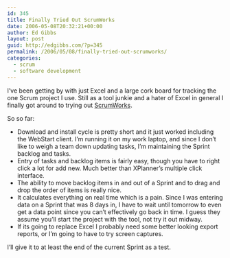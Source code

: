 ```yaml
---
id: 345
title: Finally Tried Out ScrumWorks
date: 2006-05-08T20:32:21+00:00
author: Ed Gibbs
layout: post
guid: http://edgibbs.com/?p=345
permalink: /2006/05/08/finally-tried-out-scrumworks/
categories:
  - scrum
  - software development
---
```

I&#8217;ve been getting by with just Excel and a large cork board for tracking the one Scrum project I use. Still as a tool junkie and a hater of Excel in general I finally got around to trying out [ScrumWorks](http://danube.com/scrumworks).

So so far:

  * Download and install cycle is pretty short and it just worked including the WebStart client. I&#8217;m running it on my work laptop, and since I don&#8217;t like to weigh a team down updating tasks, I&#8217;m maintaining the Sprint backlog and tasks.
  * Entry of tasks and backlog items is fairly easy, though you have to right click a lot for add new. Much better than XPlanner&#8217;s multiple click interface.
  * The ability to move backlog items in and out of a Sprint and to drag and drop the order of items is really nice.
  * It calculates everything on real time which is a pain. Since I was entering data on a Sprint that was 8 days in, I have to wait until tomorrow to even get a data point since you can&#8217;t effectively go back in time. I guess they assume you&#8217;ll start the project with the tool, not try it out midway.
  * If its going to replace Excel I probably need some better looking export reports, or I&#8217;m going to have to try screen captures.

I&#8217;ll give it to at least the end of the current Sprint as a test.